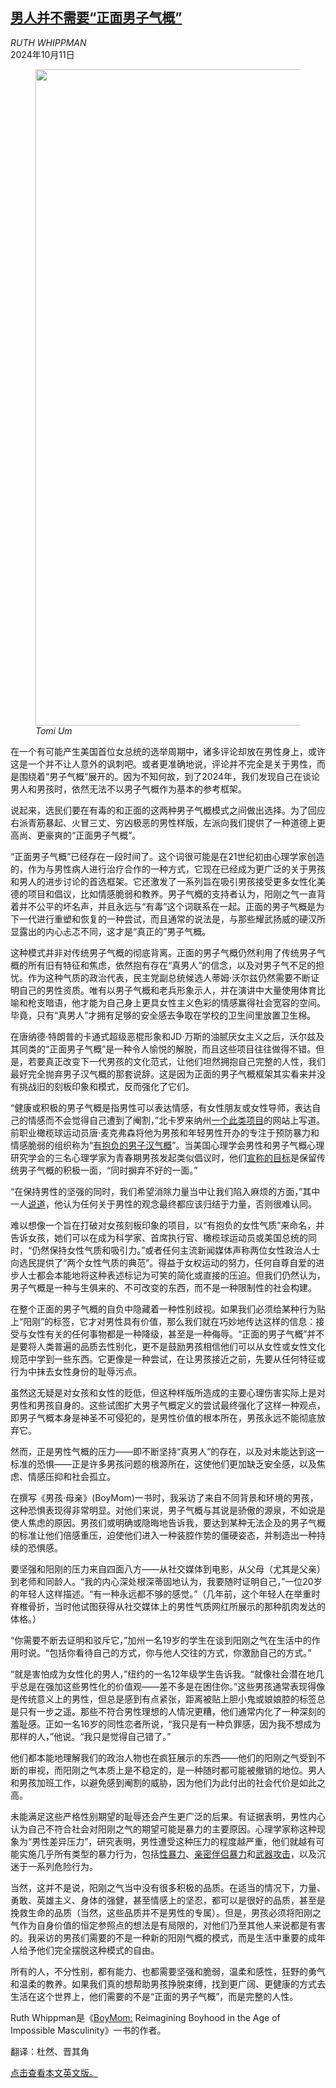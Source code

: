 <!--1728637621000-->
[男人并不需要“正面男子气概”](https://cn.nytimes.com/opinion/20241011/positive-masculinity/)
------

<address>RUTH WHIPPMAN</address><time pudate="2024-10-11 05:06:11" datetime="2024-10-11 05:06:11">2024年10月11日</time><figure><img src="https://images.weserv.nl/?url=static01.nyt.com/images/2024/10/09/opinion/08whippman-revise-revise/08whippman-revise-revise-master1050.jpg" width="1050" height="1050"><figcaption> <cite>Tomi Um</cite></figcaption></figure><section><p>在一个有可能产生美国首位女总统的选举周期中，诸多评论却放在男性身上，或许这是一个并不让人意外的讽刺吧。或者更准确地说，评论并不完全是关于男性，而是围绕着“男子气概”展开的。因为不知何故，到了2024年，我们发现自己在谈论男人和男孩时，依然无法不以男子气概作为基本的参考框架。</p><p>说起来，选民们要在有毒的和正面的这两种男子气概模式之间做出选择。为了回应右派青筋暴起、火冒三丈、穷凶极恶的男性样版，左派向我们提供了一种道德上更高尚、更豪爽的“正面男子气概”。</p><p>“正面男子气概”已经存在一段时间了。这个词很可能是在21世纪初由心理学家创造的，作为与男性病人进行治疗合作的一种方式，它现在已经成为更广泛的关于男孩和男人的进步讨论的首选框架。它还激发了一系列旨在吸引男孩接受更多女性化美德的项目和倡议，比如情感脆弱和教养。男子气概的支持者认为，阳刚之气一直背着并不公平的坏名声，并且永远与“有毒”这个词联系在一起。正面的男子气概是为下一代进行重塑和恢复的一种尝试，而且通常的说法是，与那些耀武扬威的硬汉所显露出的内心忐忑不同，这才是“真正的”男子气概。</p><p>这种模式并非对传统男子气概的彻底背离。正面的男子气概仍然利用了传统男子气概的所有旧有特征和焦虑，依然抱有存在“真男人”的信念，以及对男子气不足的担忧。作为这种气质的政治代表，民主党副总统候选人蒂姆·沃尔兹仍然需要不断证明自己的男性资质。唯有以男子气概和老兵形象示人，并在演讲中大量使用体育比喻和枪支暗语，他才能为自己身上更具女性主义色彩的情感赢得社会宽容的空间。毕竟，只有“真男人”才拥有足够的安全感去争取在学校的卫生间里放置卫生棉。</p><p>在唐纳德·特朗普的卡通式超级恶棍形象和JD·万斯的油腻厌女主义之后，沃尔兹及其同类的“正面男子气概”是一种令人愉悦的解脱，而且这些项目往往做得不错。但是，若要真正改变下一代男孩的文化范式，让他们坦然拥抱自己完整的人性，我们最好完全抛弃男子汉气概的那套说辞。这是因为正面的男子气概框架其实看来并没有挑战旧的刻板印象和模式，反而强化了它们。</p><p>“健康或积极的男子气概是指男性可以表达情感，有女性朋友或女性导师，表达自己的情感而不会觉得自己遭到了阉割，”北卡罗来纳州<a rel="noopener noreferrer" target="_blank" href="https://greenhillrecovery.com/toxic-masculinity-vs-healthy-masculinity/">一个此类项目</a>的网站上写道。前职业橄榄球运动员唐·麦克弗森将他为男孩和年轻男性开办的专注于预防暴力和情感脆弱的组织称为“<a rel="noopener noreferrer" target="_blank" href="https://donmcpherson.com/dgm-blog/aspirational-masculinity">有抱负的男子汉气概</a>”。当美国心理学会男性和男子气概心理研究学会的三名心理学家为青春期男孩发起类似倡议时，他们<a rel="noopener noreferrer" target="_blank" href="https://www.apa.org/about/division/div51">宣称的目标</a>是保留传统男子气概的积极一面，“同时摒弃不好的一面。”</p><p>“在保持男性的坚强的同时，我们希望消除力量当中让我们陷入麻烦的方面，”其中一人<a rel="noopener noreferrer" target="_blank" href="https://www.apa.org/monitor/2012/06/masculinity">说道</a>，他认为任何关于男性的观念最终都应该归结于力量，否则很难认同。</p><p>难以想像一个旨在打破对女孩刻板印象的项目，以“有抱负的女性气质”来命名，并告诉女孩，她们可以在成为科学家、首席执行官、橄榄球运动员或美国总统的同时，“仍然保持女性气质和吸引力。”或者任何主流新闻媒体声称两位女性政治人士向选民提供了“两个女性气质的典范”。得益于女权运动的努力，任何自尊自爱的进步人士都会本能地将这种表述标记为可笑的简化或直接的压迫。但我们仍然认为，男子气概是一种与生俱来的、不可改变的东西，而不是一种限制性的社会构建。</p><p>在整个正面的男子气概的自负中隐藏着一种性别歧视。如果我们必须给某种行为贴上“阳刚”的标签，它才对男性具有价值，那么我们就在巧妙地传达这样的信息：接受与女性有关的任何事物都是一种降级，甚至是一种侮辱。“正面的男子气概”并不是要将人类普遍的品质去性别化，更不是鼓励男孩相信他们可以从女性或女性文化规范中学到一些东西。它更像是一种尝试，在让男孩接近之前，先要从任何特征或行为中抹去女性身份的耻辱污点。</p><p>虽然这无疑是对女孩和女性的贬低，但这种样版所造成的主要心理伤害实际上是对男性和男孩自身的。这些试图扩大男子气概定义的尝试最终强化了这样一种观点，即男子气概本身是神圣不可侵犯的，是男性价值的根本所在，男孩永远不能彻底放弃它。</p><p>然而，正是男性气概的压力——即不断坚持“真男人”的存在，以及对未能达到这一标准的恐惧——正是许多男孩问题的根源所在，这使他们更加缺乏安全感，以及焦虑、情感压抑和社会孤立。</p><p>在撰写《男孩·母亲》(BoyMom)一书时，我采访了来自不同背景和环境的男孩，这种恐惧表现得非常明显。对他们来说，男子气概与其说是骄傲的源泉，不如说是使人焦虑的原因。男孩们或明确或隐晦地告诉我，要达到某种无法企及的男子气概的标准让他们倍感重压，迫使他们进入一种装腔作势的僵硬姿态，并制造出一种持续的恐惧感。</p><p>要坚强和阳刚的压力来自四面八方——从社交媒体到电影，从父母（尤其是父亲）到老师和同龄人。“我的内心深处根深蒂固地认为，我要随时证明自己，”一位20岁的年轻人这样描述。“有一种永远都不够的感觉。”（几年前，这个年轻人在举重时脊椎骨折，当时他试图获得从社交媒体上的男性气质网红所展示的那种肌肉发达的体格。）</p><p>“你需要不断去证明和驳斥它，”加州一名19岁的学生在谈到阳刚之气在生活中的作用时说。“包括你看待自己的方式，你与他人交往的方式，你激励自己的方式。”</p><p>“就是害怕成为女性化的男人，”纽约的一名12年级学生告诉我。“就像社会潜在地几乎总是在强加这些男性化的价值观——差不多是在困住你。”这些男孩通常表现得像是传统意义上的男性，但总是感到有点紧张，距离被贴上胆小鬼或娘娘腔的标签总是只有一步之遥。那些不符合男性理想的人情况更糟，他们通常内化了一种深刻的羞耻感。正如一名16岁的同性恋者所说，“我只是有一种负罪感，因为我不想成为那样的人，”他说。“我只是觉得自己错了。”</p><p>他们都本能地理解我们的政治人物也在疯狂展示的东西——他们的阳刚之气受到不断的审视，而阳刚之气本质上是不稳定的，是一种随时都可能被撤销的地位。男人和男孩加班工作，以避免感到阉割的威胁，因为他们为此付出的社会代价是如此之高。</p><p>未能满足这些严格性别期望的耻辱还会产生更广泛的后果。有证据表明，男性内心认为自己不符合社会对阳刚之气的期望可能是暴力的主要原因。心理学家称这种现象为“男性差异压力”，研究表明，男性遭受这种压力的程度越严重，他们就越有可能实施几乎所有类型的暴力行为，包括<a rel="noopener noreferrer" target="_blank" href="https://pubmed.ncbi.nlm.nih.gov/26003576/">性暴力</a>、<a rel="noopener noreferrer" target="_blank" href="https://pubmed.ncbi.nlm.nih.gov/29593368/">亲密伴侣暴力</a>和<a rel="noopener noreferrer" target="_blank" href="https://stacks.cdc.gov/view/cdc/53022">武器攻击</a>，以及沉迷于一系列危险行为。</p><p>当然，这并不是说，阳刚之气当中没有很多积极的品质。在适当的情况下，力量、勇敢、英雄主义、身体的强健，甚至情感上的坚忍，都可以是很好的品质，甚至是挽救生命的品质（当然，这些品质并不是男性的专属）。但是，男孩必须将阳刚之气作为自身价值的恒定参照点的想法是有局限的，对他们乃至其他人来说都是有害的。我采访的男孩们需要的不是一种新的阳刚气概的模式，而是生活中重要的成年人给予他们完全摆脱这种模式的自由。</p><p>所有的人，不分性别，都有能力、也都需要坚强和脆弱，温柔和感性，狂野的勇气和温柔的教养。如果我们真的想帮助男孩挣脱束缚，找到更广阔、更健康的方式去生活在这个世界上，他们需要的不是“正面的男子气概”，而是完整的人性。</p></section><footer><p>Ruth Whippman是《<a rel="nofollow" target="_blank" href="https://www.penguinrandomhouse.com/books/705378/boymom-by-ruth-whippman/">BoyMom:</a> Reimagining Boyhood in the Age of Impossible Masculinity》一书的作者。</p><p>翻译：杜然、晋其角</p><p><a rel="nofollow" target="_blank" href="https://www.nytimes.com/2024/10/08/opinion/positive-masculinity.html">点击查看本文英文版。</a></p></footer>
